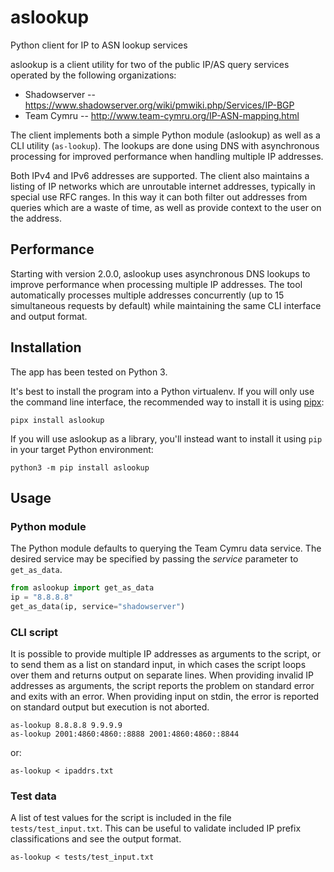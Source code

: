 # aslookup
Python client for IP to ASN lookup services

aslookup is a client utility for two of the public IP/AS query services
operated by the following organizations:

* Shadowserver -- https://www.shadowserver.org/wiki/pmwiki.php/Services/IP-BGP
* Team Cymru -- http://www.team-cymru.org/IP-ASN-mapping.html

The client implements both a simple Python module (aslookup) as well as a CLI
utility (`as-lookup`). The lookups are done using DNS with asynchronous
processing for improved performance when handling multiple IP addresses.

Both IPv4 and IPv6 addresses are supported. The client also maintains a
listing of IP networks which are unroutable internet addresses, typically
in special use RFC ranges. In this way it can both filter out addresses
from queries which are a waste of time, as well as provide context to the
user on the address.

## Performance

Starting with version 2.0.0, aslookup uses asynchronous DNS lookups to
improve performance when processing multiple IP addresses.  The tool
automatically processes multiple addresses concurrently (up to 15
simultaneous requests by default) while maintaining the same CLI interface
and output format.

## Installation

The app has been tested on Python 3.

It's best to install the program into a Python virtualenv. If you will only use
the command line interface, the recommended way to install it is using
[pipx](https://pypa.github.io/pipx/):

    pipx install aslookup

If you will use aslookup as a library, you'll instead want to install it using
`pip` in your target Python environment:

    python3 -m pip install aslookup

## Usage

### Python module

The Python module defaults to querying the Team Cymru data service. The
desired service may be specified by passing the *service* parameter to
`get_as_data`.

```python
from aslookup import get_as_data
ip = "8.8.8.8"
get_as_data(ip, service="shadowserver")
```

### CLI script

It is possible to provide multiple IP addresses as arguments to the script,
or to send them as a list on standard input, in which cases the script
loops over them and returns output on separate lines. When providing
invalid IP addresses as arguments, the script reports the problem on
standard error and exits with an error. When providing input on stdin,
the error is reported on standard output but execution is not aborted.

    as-lookup 8.8.8.8 9.9.9.9
    as-lookup 2001:4860:4860::8888 2001:4860:4860::8844

or:

    as-lookup < ipaddrs.txt

### Test data

A list of test values for the script is included in the file `tests/test_input.txt`.
This can be useful to validate included IP prefix classifications and see the
output format.

    as-lookup < tests/test_input.txt
